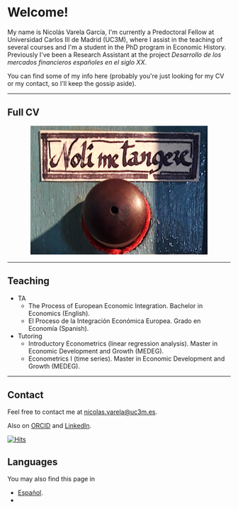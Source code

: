 # Welcome!

My name is Nicolás Varela García, I'm currently a Predoctoral Fellow at Universidad Carlos III de Madrid (UC3M), where I assist in the teaching of several courses and I'm a student in the PhD program in Economic History. Previously I've been a Research Assistant at the project _Desarrollo de los mercados financieros españoles en el siglo XX_. 

You can find some of my info here (probably you're just looking for my CV or my contact, so I'll keep the gossip aside).

<hr />

## Full CV

<div style="width:100%;text-align:center;">
<a href="pdfs/CV Nico - February 2022.pdf" class="image fit"><img src="assets/images/Nolimetangere.png" alt=""></a>
</div>
  
<hr />

## Teaching

- TA
  - The Process of European Economic Integration. Bachelor in Economics (English).
  - El Proceso de la Integración Económica Europea. Grado en Economía (Spanish).
- Tutoring
  - Introductory Econometrics (linear regression analysis). Master in Economic Development and Growth (MEDEG).
  - Econometrics I (time series). Master in Economic Development and Growth (MEDEG).

<hr />

## Contact

Feel free to contact me at [nicolas.varela@uc3m.es](mailto:nicolas.varela@uc3m.es).

Also on [ORCID](https://orcid.org/0000-0002-9135-5338) and [LinkedIn](https://es.linkedin.com/in/nicol%C3%A1s-varela-86bbb940).

<!-- ![Visitor Count](https://profile-counter.glitch.me/{nicolobo}/count.svg) -->

[![Hits](https://hits.seeyoufarm.com/api/count/incr/badge.svg?url=https%3A%2F%2Fnicolob.github.io&count_bg=%2379C83D&title_bg=%23555555&icon=&icon_color=%23E7E7E7&title=Hits&edge_flat=false)](https://hits.seeyoufarm.com)     

## Languages
You may also find this page in
- [Español](https://nicolobo.github.io/nicolobo_es.github.io/).
- 


